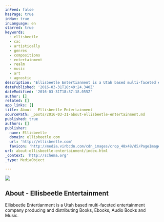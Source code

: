```yaml
---
inFeed: false
hasPage: true
inNav: true
inLanguage: en
starred: true
keywords:
  - ellisbeetle
  - cac
  - artistically
  - genres
  - compositions
  - entertainment
  - realm
  - music
  - art
  - agnostic
description: 'Ellisbeetle Entertianment is a Utah based multi-faceted entertainment company producing and distributing Books, Ebooks, Audio Books and Music.'
datePublished: '2016-03-31T18:49:24.340Z'
dateModified: '2016-03-31T18:37:18.055Z'
author: []
related: []
app_links: []
title: About - Ellisbeetle Entertainment
sourcePath: _posts/2016-03-31-about-ellisbeetle-entertainment.md
published: true
authors: []
publisher:
  name: Ellisbeetle
  domain: ellisbeetle.com
  url: 'http://ellisbeetle.com'
  favicon: 'http://media.virbcdn.com/cdn_images/crop_48x48/d5/PageImage-507924-3294358-favi.png'
url: about-ellisbeetle-entertainment/index.html
_context: 'http://schema.org'
_type: MediaObject

---
```

![](https://the-grid-user-content.s3-us-west-2.amazonaws.com/0dd9248a-4ae2-459f-bf25-42a5654f9323.png)

<article style=""><h1>About - Ellisbeetle Entertainment</h1><p>Ellisbeetle Entertianment is a Utah based multi-faceted entertainment company producing and distributing Books, Ebooks, Audio Books and Music.</p></article>